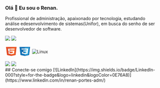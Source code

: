 ### Olá 👋 Eu sou o Renan.
Profissional de administração, apaixonado por tecnologia, estudando análise edesenvolvimento de sistemas(Unifor), em busca do senho de ser desenvolvedor de software.
<div>
<img height="180cm" src="https://github-readme-stats.vercel.app/api?username=RenanPortes&theme=transparent&bg_color=000&border_color=30A3DC&show_icons=true&icon_color=30A3DC&title_color=E94D5F&text_color=FFF">
<img height="180cm" src="https://github-readme-stats-git-masterrstaa-rickstaa.vercel.app/api/top-langs/?username=RenanPortes&bg_color=000&border_color=30A3DC&title_color=E94D5F&text_color=FFF)">         
</div>

<div style="display: inline_block"><br>
<img align="center" alt="Rafa-HTML" height="30" width="40" src="https://raw.githubusercontent.com/devicons/devicon/master/icons/html5/html5-original.svg">
<img align="center" alt="Rafa-CSS" height="30" width="40" src="https://raw.githubusercontent.com/devicons/devicon/master/icons/css3/css3-original.svg">
<img align="center" height="30" width="40"  src="https://cdn.jsdelivr.net/gh/devicons/devicon/icons/linux/linux-original.svg" alt="Linux">
</div>
<br>
<div>
<a href = "mailto:portesud@gmail.com"><img src="https://img.shields.io/badge/-Gmail-%23333?style=for-the-badge&logo=gmail&logoColor=white" target="_blank"></a>
  <a href="https://www.linkedin.com/in/renan-portes-adm" target="_blank"><img src="https://img.shields.io/badge/-LinkedIn-%230077B5?style=for-the-badge&logo=linkedin&logoColor=white" target="_blank"></a>
</div>
## Conecte-se comigo
[![LinkedIn](https://img.shields.io/badge/LinkedIn-000?style=for-the-badge&logo=linkedin&logoColor=0E76A8)](https://www.linkedin.com/in/renan-portes-adm/)
